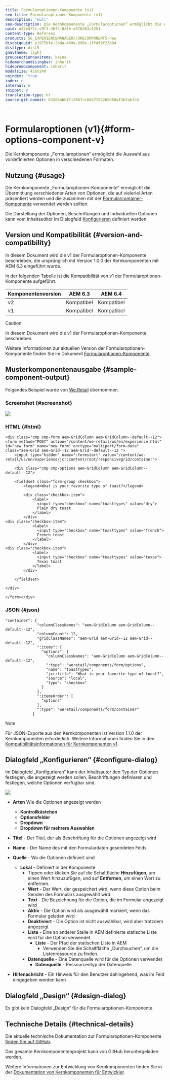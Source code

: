 ```yaml
---
title: Formularoptionen-Komponente (v1)
seo-title: Formularoptionen-Komponente (v1)
description: 'null'
seo-description: Die Kernkomponente „Formularoptionen“ ermöglicht die Auswahl aus vordefinierten Optionen in verschiedenen Formaten.
uuid: a22ed77c-c9f3-46f4-8afe-e478383c1251
content-type: Referenz
products: SG_EXPERIENCEMANAGER/CORECOMPONENTS-new
discoiquuid: e1975bfe-2bda-409a-998e-1ff4f9f23b94
disttype: dist5
gnavtheme: light
groupsectionnavitems: keine
hidemerchandisingbar: inherit
hidepromocomponent: inherit
modalsize: 426x240
noindex: 'true'
index: n
internal: n
snippet: y
translation-type: ht
source-git-commit: 632d6abb1f13667cc0457152268d50af3bfabfc4

---
```



# Formularoptionen (v1){#form-options-component-v}

Die Kernkomponente „Formularoptionen“ ermöglicht die Auswahl aus vordefinierten Optionen in verschiedenen Formaten.

## Nutzung {#usage}

Die Kernkomponente „Formularoptionen-Komponente“ ermöglicht die Übermittlung verschiedener Arten von Optionen, die auf vielerlei Arten präsentiert werden und die zusammen mit der [Formularcontainer-Komponente](form-container.md) verwendet werden sollten.

Die Darstellung der Optionen, Beschriftungen und individuellen Optionen kann vom Inhaltseditor im Dialogfeld [Konfigurieren](form-options-v1.md#main-pars_title) definiert werden.

## Version und Kompatibilität {#version-and-compatibility}

In diesem Dokument wird die v1 der Formularoptionen-Komponente beschrieben, die ursprünglich mit Version 1.0.0 der Kernkomponenten mit AEM 6.3 eingeführt wurde.

In der folgenden Tabelle ist die Kompatibilität von v1 der Formularoptionen-Komponente aufgeführt.

| Komponentenversion | AEM 6.3 | AEM 6.4 |
|--- |--- |--- |
| v2 | Kompatibel | Kompatibel |
| v1 | Kompatibel | Kompatibel |

>[!CAUTION]
>
>In diesem Dokument wird die v1 der Formularoptionen-Komponente beschrieben.
>
>Weitere Informationen zur aktuellen Version der Formularoptionen-Komponente finden Sie im Dokument [Formularoptionen-Komponente](form-options.md).

## Musterkomponentenausgabe {#sample-component-output}

Folgendes Beispiel wurde von [We.Retail](https://helpx.adobe.com/experience-manager/6-4/sites/developing/using/we-retail.html) übernommen.

### Screenshot {#screenshot}

![](assets/chlimage_1-89.png)

### HTML {#html}

```
<div class="cmp cmp-form aem-GridColumn aem-GridColumn--default--12">
<form method="POST" action="/content/we-retail/us/en/experience.html" id="new_form" name="new_form" enctype="multipart/form-data" class="aem-Grid aem-Grid--12 aem-Grid--default--12 ">
    <input type="hidden" name=":formstart" value="/content/we-retail/us/en/experience/jcr:content/root/responsivegrid/container">
    
    <div class="cmp cmp-options aem-GridColumn aem-GridColumn--default--12">

    <fieldset class="form-group checkbox">
        <legend>What is your favorite type of toast?</legend>
        
        <div class="checkbox-item">
            <label>
              <input type="checkbox" name="toasttypes" value="dry">
              Plain dry toast
            </label>
        </div>
<div class="checkbox-item">
            <label>
              <input type="checkbox" name="toasttypes" value="french">
              French toast
            </label>
        </div>
<div class="checkbox-item">
            <label>
              <input type="checkbox" name="toasttypes" value="texas">
              Texas toast
            </label>
        </div>

    </fieldset>
    
</div>
    
</form></div>
```

### JSON {#json}

```
"container": {
              "columnClassNames": "aem-GridColumn aem-GridColumn--default--12",
              "columnCount": 12,
              "gridClassNames": "aem-Grid aem-Grid--12 aem-Grid--default--12",
              ":items": {
                "options": {
                  "columnClassNames": "aem-GridColumn aem-GridColumn--default--12",
                  ":type": "weretail/components/form/options",
                  "name": "toastTypes",
                  "jcr:title": "What is your favorite type of toast?",
                  "source": "local",
                  "type": "checkbox"
                }
              },
              ":itemsOrder": [
                "options"
              ],
              ":type": "weretail/components/form/container"
            }
```

>[!NOTE]
>
>Für JSON-Exporte aus den Kernkomponenten ist Version 1.1.0 der Kernkomponenten erforderlich. Weitere Informationen finden Sie in den [Kompatibilitätsinformationen für Kernkomponenten v1](versions.md#main-pars_title_236368006).

## Dialogfeld „Konfigurieren“ {#configure-dialog}

Im Dialogfeld „Konfigurieren“ kann der Inhaltsautor den Typ der Optionen festlegen, die angezeigt werden sollen, Beschriftungen definieren und festlegen, welche Optionen verfügbar sind.

![](assets/chlimage_1-90.png)

* **Arten**
Wie die Optionen angezeigt werden

   * **Kontrollkästchen**
   * **Optionsfelder**
   * **Dropdown**
   * **Dropdown für mehrere Auswahlen**

* **Titel** - Der Titel, der als Beschriftung für die Optionen angezeigt wird
* **Name** - Der Name des mit den Formulardaten gesendeten Felds
* **Quelle** - Wo die Optionen definiert sind

   * **Lokal** - Definiert in der Komponente
      * Tippen oder klicken Sie auf die Schaltfläche **Hinzufügen**, um einen Wert hinzuzufügen, und auf **Entfernen**, um einen Wert zu entfernen.
      * **Wert** - Der Wert, der gespeichert wird, wenn diese Option beim Senden des Formulars ausgewählt wird.
      * **Text** - Die Bezeichnung für die Option, die im Formular angezeigt wird
      * **Aktiv** - Die Option wird als ausgewählt markiert, wenn das Formular geladen wird
      * **Deaktiviert** - Die Option ist nicht auswählbar, wird aber trotzdem angezeigt
      * **Liste** - Eine an anderer Stelle in AEM definierte statische Liste wird für die Option verwendet
         * **Liste** - Der Pfad der statischen Liste in AEM
            * Verwenden Sie die Schaltfläche „Durchsuchen“, um die Listenressource zu finden.
      * **Datenquelle** - Eine Datenquelle wird für die Optionen verwendet
         * **Datenquelle** - Ressourcentyp der Datenquelle
* **Hilfenachricht** - Ein Hinweis für den Benutzer dahingehend, was im Feld eingegeben werden kann

## Dialogfeld „Design“ {#design-dialog}

Es gibt kein Dialogfeld „Design“ für die Formularoptionen-Komponente.

## Technische Details {#technical-details}

Die aktuelle technische Dokumentation zur Formularoptionen-Komponente [finden Sie auf GitHub](https://github.com/adobe/aem-core-wcm-components/tree/master/content/src/content/jcr_root/apps/core/wcm/components/form/options/v1/options).

Das gesamte Kernkomponentenprojekt kann von GitHub heruntergeladen werden.

Weitere Informationen zur Entwicklung von Kernkomponenten finden Sie in der [Dokumentation von Kernkomponenten für Entwickler](developing.md).
